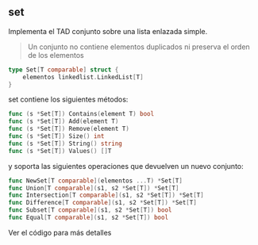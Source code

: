 ## set
Implementa el TAD conjunto sobre una lista enlazada simple.

> Un conjunto no contiene elementos duplicados ni preserva el orden de los elementos

```go
type Set[T comparable] struct {
	elementos linkedlist.LinkedList[T]
}
```
set contiene los siguientes métodos:

```go
func (s *Set[T]) Contains(element T) bool
func (s *Set[T]) Add(element T)
func (s *Set[T]) Remove(element T)
func (s *Set[T]) Size() int
func (s *Set[T]) String() string
func (s *Set[T]) Values() []T 
```
y soporta las siguientes operaciones que devuelven un nuevo conjunto:
```go
func NewSet[T comparable](elementos ...T) *Set[T]
func Union[T comparable](s1, s2 *Set[T]) *Set[T]
func Intersection[T comparable](s1, s2 *Set[T]) *Set[T]
func Difference[T comparable](s1, s2 *Set[T]) *Set[T]
func Subset[T comparable](s1, s2 *Set[T]) bool
func Equal[T comparable](s1, s2 *Set[T]) bool
```
Ver el código para más detalles